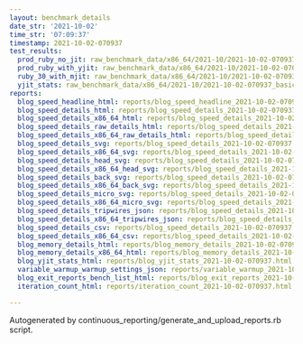 ```yaml
---
layout: benchmark_details
date_str: '2021-10-02'
time_str: '07:09:37'
timestamp: 2021-10-02-070937
test_results:
  prod_ruby_no_jit: raw_benchmark_data/x86_64/2021-10/2021-10-02-070937_basic_benchmark_prod_ruby_no_jit.json
  prod_ruby_with_yjit: raw_benchmark_data/x86_64/2021-10/2021-10-02-070937_basic_benchmark_prod_ruby_with_yjit.json
  ruby_30_with_mjit: raw_benchmark_data/x86_64/2021-10/2021-10-02-070937_basic_benchmark_ruby_30_with_mjit.json
  yjit_stats: raw_benchmark_data/x86_64/2021-10/2021-10-02-070937_basic_benchmark_yjit_stats.json
reports:
  blog_speed_headline_html: reports/blog_speed_headline_2021-10-02-070937.html
  blog_speed_details_html: reports/blog_speed_details_2021-10-02-070937.html
  blog_speed_details_x86_64_html: reports/blog_speed_details_2021-10-02-070937.x86_64.html
  blog_speed_details_raw_details_html: reports/blog_speed_details_2021-10-02-070937.raw_details.html
  blog_speed_details_x86_64_raw_details_html: reports/blog_speed_details_2021-10-02-070937.x86_64.raw_details.html
  blog_speed_details_svg: reports/blog_speed_details_2021-10-02-070937.svg
  blog_speed_details_x86_64_svg: reports/blog_speed_details_2021-10-02-070937.x86_64.svg
  blog_speed_details_head_svg: reports/blog_speed_details_2021-10-02-070937.head.svg
  blog_speed_details_x86_64_head_svg: reports/blog_speed_details_2021-10-02-070937.x86_64.head.svg
  blog_speed_details_back_svg: reports/blog_speed_details_2021-10-02-070937.back.svg
  blog_speed_details_x86_64_back_svg: reports/blog_speed_details_2021-10-02-070937.x86_64.back.svg
  blog_speed_details_micro_svg: reports/blog_speed_details_2021-10-02-070937.micro.svg
  blog_speed_details_x86_64_micro_svg: reports/blog_speed_details_2021-10-02-070937.x86_64.micro.svg
  blog_speed_details_tripwires_json: reports/blog_speed_details_2021-10-02-070937.tripwires.json
  blog_speed_details_x86_64_tripwires_json: reports/blog_speed_details_2021-10-02-070937.x86_64.tripwires.json
  blog_speed_details_csv: reports/blog_speed_details_2021-10-02-070937.csv
  blog_speed_details_x86_64_csv: reports/blog_speed_details_2021-10-02-070937.x86_64.csv
  blog_memory_details_html: reports/blog_memory_details_2021-10-02-070937.html
  blog_memory_details_x86_64_html: reports/blog_memory_details_2021-10-02-070937.x86_64.html
  blog_yjit_stats_html: reports/blog_yjit_stats_2021-10-02-070937.html
  variable_warmup_warmup_settings_json: reports/variable_warmup_2021-10-02-070937.warmup_settings.json
  blog_exit_reports_bench_list_html: reports/blog_exit_reports_2021-10-02-070937.bench_list.html
  iteration_count_html: reports/iteration_count_2021-10-02-070937.html

---
```

Autogenerated by continuous_reporting/generate_and_upload_reports.rb script.
